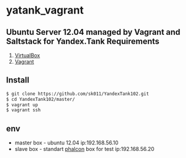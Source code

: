 yatank_vagrant
==============
Ubuntu Server 12.04 managed by Vagrant and Saltstack for Yandex.Tank
Requirements
------------
1. [VirtualBox](https://www.virtualbox.org)
2. [Vagrant](http://www.vagrantup.com)

Install
-------
``` sh
$ git clone https://github.com/sk011/YandexTank102.git
$ cd YandexTank102/master/
$ vagrant up
$ vagrant ssh
```

env
---
- master box - ubuntu 12.04 ip:192.168.56.10
- slave box - standart [phalcon](http://phalconphp.com/ru/download/vagrant) box for test ip:192.168.56.20